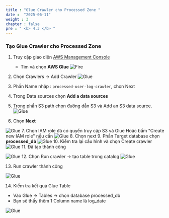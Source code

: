```yaml
---
title : "Glue Crawler cho Processed Zone "
date :  "2025-06-11"
weight : 3
chapter : false
pre : " <b> 4.3 </b> "
---
```


### Tạo Glue Crawler cho Processed Zone

1. Truy cập giao diện [AWS Management Console](https://console.aws.amazon.com)

    - Tìm và chọn **AWS Glue**
![Fire](/Data-Lake-Workshop/images/3.firehose/0022-fire.png)

2. Chọn Crawlers → Add Crawler
![Glue](/Data-Lake-Workshop/images/5.glue/0010-glue.png)
3. Phần Name nhập : ```processed-user-log-crawler```, chọn Next
4. Trong Data sources chọn **Add a data sources**
5. Trong phần S3 path chọn đường dẫn S3 và Add an S3 data source.
![Glue](/Data-Lake-Workshop/images/5.glue/0011-glue.png)
6. Chọn **Next**

![Glue](/Data-Lake-Workshop/images/5.glue/0012-glue.png)
7. Chọn IAM role đã có quyền truy cập S3 và Glue  Hoặc bấm "Create new IAM role" nếu cần
![Glue](/Data-Lake-Workshop/images/5.glue/0013-glue.png)
8. Chọn next
9. Phần Target database chọn **processed_db**
![Glue](/Data-Lake-Workshop/images/5.glue/0014-glue.png)
10. Kiểm tra lại cấu hình và chọn Create crawler
![Glue](/Data-Lake-Workshop/images/5.glue/0015-glue.png)
11. Đã tạo thành công 

![Glue](/Data-Lake-Workshop/images/5.glue/0016-glue.png)
12. Chọn Run crawler → tạo table trong catalog
![Glue](/Data-Lake-Workshop/images/5.glue/0017-glue.png)

13. Run crawler thành công

![Glue](/Data-Lake-Workshop/images/5.glue/0018-glue.png)

14. Kiểm tra kết quả Glue Table
- Vào Glue → Tables → chọn database processed_db
- Bạn sẽ thấy thêm 1 Column name là log_date

![Glue](/Data-Lake-Workshop/images/5.glue/0019-glue.png)
